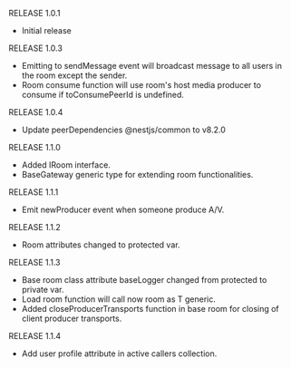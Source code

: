 RELEASE 1.0.1
- Initial release

RELEASE 1.0.3
- Emitting to sendMessage event will broadcast message to all users in the room except the sender.
- Room consume function will use room's host media producer to consume if toConsumePeerId is undefined.

RELEASE 1.0.4
- Update peerDependencies @nestjs/common to v8.2.0

RELEASE 1.1.0
- Added IRoom interface.
- BaseGateway generic type for extending room functionalities.

RELEASE 1.1.1
- Emit newProducer event when someone produce A/V.

RELEASE 1.1.2
- Room attributes changed to protected var.

RELEASE 1.1.3
- Base room class attribute baseLogger changed from protected to private var.
- Load room function will call now room as T generic.
- Added closeProducerTransports function in base room for closing of client producer transports.

RELEASE 1.1.4
- Add user profile attribute in active callers collection.
